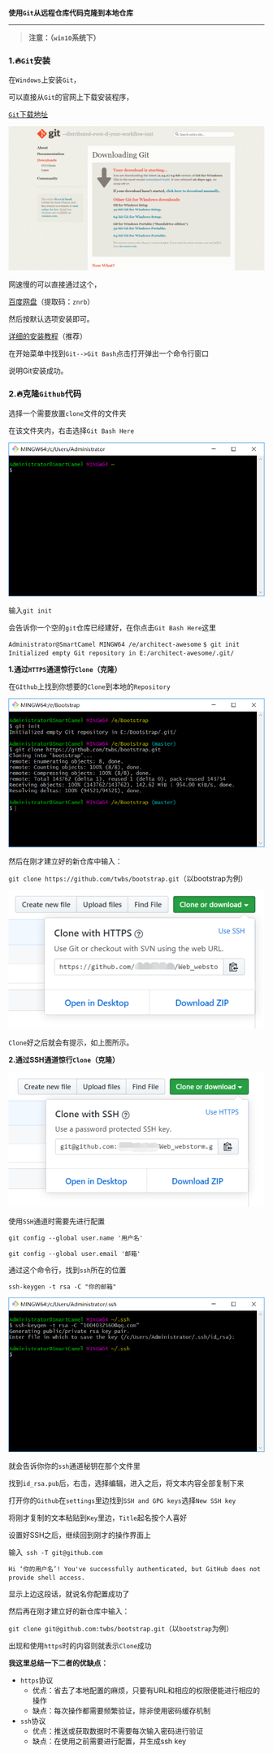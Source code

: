 **使用`Git`从远程仓库代码克隆到本地仓库**

****

> **注意：（`win10`系统下）**



### 1​.:fire:`Git`安装

在`Windows`上安装`Git`，

可以直接从`Git`的官网上下载安装程序，

[`Git`下载地址](https://git-scm.com/downloads)

![Git官网-下载](https://raw.githubusercontent.com/1004032560/Git/master/image/git官网.png)

网速慢的可以直接通过这个，

[百度网盘](https://pan.baidu.com/s/18WeVJOObwL3FUbADe773lg)（提取码：`znrb`）

然后按默认选项安装即可。

[详细的安装教程](https://blog.csdn.net/qq_32786873/article/details/80570783)（推荐）

在开始菜单中找到`Git-->Git Bash`点击打开弹出一个命令行窗口

说明Git安装成功。



### 2​.:fire:克隆`Github`代码

选择一个需要放置`clone`文件的文件夹

在该文件夹内，右击选择`Git Bash Here`

![](https://raw.githubusercontent.com/1004032560/Git/master/image/gitBash_window.png)

输入`git init`

会告诉你一个空的`git`仓库已经建好，在你点击`Git Bash Here`这里

`Administrator@SmartCamel MINGW64 /e/architect-awesome`
`$ git init`
`Initialized empty Git repository in E:/architect-awesome/.git/`



**1.通过`HTTPS`通道惊行`Clone`（克隆）**

在`GIthub`上找到你想要的`Clone`到本地的`Repository`

![](https://raw.githubusercontent.com/1004032560/Git/master/image/创建本地Repository.png)

然后在刚才建立好的新仓库中输入：

`git clone https://github.com/twbs/bootstrap.git`（以bootstrap为例）

![](https://raw.githubusercontent.com/1004032560/Git/master/image/https_way.png)

`Clone`好之后就会有提示，如上图所示。



**2.通过SSH通道惊行`Clone`（克隆）**

![](https://raw.githubusercontent.com/1004032560/Git/master/image/ssh_way.png)

使用`SSH`通道时需要先进行配置

 `git config --global user.name '用户名'`

`git config --global user.email '邮箱'`



通过这个命令行，找到`ssh`所在的位置

`ssh-keygen -t rsa -C "你的邮箱"`

![](https://raw.githubusercontent.com/1004032560/Git/master/image/check_ssh.png)

就会告诉你你的`ssh`通道秘钥在那个文件里

找到`id_rsa.pub`后，右击，选择编辑，进入之后，将文本内容全部复制下来

打开你的`Github`在`settings`里边找到`SSH and GPG keys`选择`New SSH key`

将刚才复制的文本粘贴到`Key`里边，`Title`起名按个人喜好

设置好SSH之后，继续回到刚才的操作界面上

输入` ssh -T git@github.com`

`Hi ‘你的用户名’! You've successfully authenticated, but GitHub does not provide shell access.`

显示上边这段话，就说名你配置成功了



然后再在刚才建立好的新仓库中输入：

`git clone git@github.com:twbs/bootstrap.git`（以`bootstrap`为例）

出现和使用`https`时的内容则就表示`Clone`成功



**我这里总结一下二者的优缺点：**

- `https`协议
  - 优点：省去了本地配置的麻烦，只要有URL和相应的权限便能进行相应的操作
  - 缺点：每次操作都需要频繁验证，除非使用密码缓存机制
- `ssh`协议
  - 优点：推送或获取数据时不需要每次输入密码进行验证
  - 缺点：在使用之前需要进行配置，并生成ssh key
